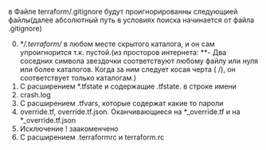 в Файле terraform/.gitignore будут проигнорированны следующией файлы(далее абсолютный путь в условиях поиска начинается от файла .gitignore)

0. **/.terraform/* в любом месте  скрытого каталога, и он сам упроигнорится т.к. пустой.(из просторов интернета: **- Два соседних символа звездочки соответствуют любому файлу или нуля или более каталогов. Когда за ним следует косая черта ( /), он соответствует только каталогам.)
1. С расширением *.tfstate и содержащие .tfstate. в строке имени
2. crash.log
3. С расширением .tfvars, которые содержат какие то пароли 
4. override.tf, override.tf.json. Оканчивающиеся на *_override.tf и на *_override.tf.json
5. Исключение ! заакоменчено
6. С расширением .terraformrc и terraform.rc
